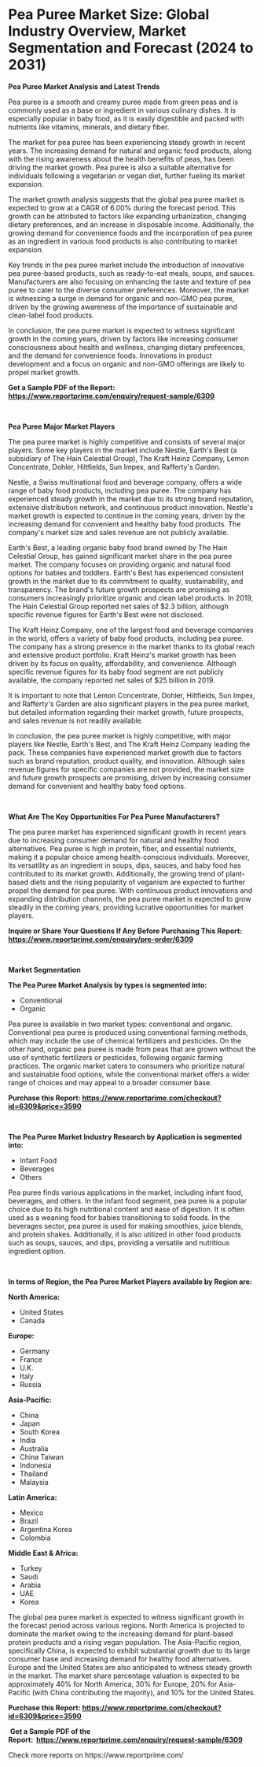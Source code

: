 <p><h1>Pea Puree Market Size: Global Industry Overview, Market Segmentation and Forecast (2024 to 2031)</h1></p><p><strong>Pea Puree Market Analysis and Latest Trends</strong></p>
<p><p>Pea puree is a smooth and creamy puree made from green peas and is commonly used as a base or ingredient in various culinary dishes. It is especially popular in baby food, as it is easily digestible and packed with nutrients like vitamins, minerals, and dietary fiber.</p><p>The market for pea puree has been experiencing steady growth in recent years. The increasing demand for natural and organic food products, along with the rising awareness about the health benefits of peas, has been driving the market growth. Pea puree is also a suitable alternative for individuals following a vegetarian or vegan diet, further fueling its market expansion.</p><p>The market growth analysis suggests that the global pea puree market is expected to grow at a CAGR of 6.00% during the forecast period. This growth can be attributed to factors like expanding urbanization, changing dietary preferences, and an increase in disposable income. Additionally, the growing demand for convenience foods and the incorporation of pea puree as an ingredient in various food products is also contributing to market expansion.</p><p>Key trends in the pea puree market include the introduction of innovative pea puree-based products, such as ready-to-eat meals, soups, and sauces. Manufacturers are also focusing on enhancing the taste and texture of pea puree to cater to the diverse consumer preferences. Moreover, the market is witnessing a surge in demand for organic and non-GMO pea puree, driven by the growing awareness of the importance of sustainable and clean-label food products.</p><p>In conclusion, the pea puree market is expected to witness significant growth in the coming years, driven by factors like increasing consumer consciousness about health and wellness, changing dietary preferences, and the demand for convenience foods. Innovations in product development and a focus on organic and non-GMO offerings are likely to propel market growth.</p></p>
<p><strong>Get a Sample PDF of the Report:&nbsp; <a href="https://www.reportprime.com/enquiry/request-sample/6309">https://www.reportprime.com/enquiry/request-sample/6309</a></strong></p>
<p>&nbsp;</p>
<p><strong>Pea Puree Major Market Players</strong></p>
<p><p>The pea puree market is highly competitive and consists of several major players. Some key players in the market include Nestle, Earth's Best (a subsidiary of The Hain Celestial Group), The Kraft Heinz Company, Lemon Concentrate, Dohler, Hiltfields, Sun Impex, and Rafferty's Garden.</p><p>Nestle, a Swiss multinational food and beverage company, offers a wide range of baby food products, including pea puree. The company has experienced steady growth in the market due to its strong brand reputation, extensive distribution network, and continuous product innovation. Nestle's market growth is expected to continue in the coming years, driven by the increasing demand for convenient and healthy baby food products. The company's market size and sales revenue are not publicly available.</p><p>Earth's Best, a leading organic baby food brand owned by The Hain Celestial Group, has gained significant market share in the pea puree market. The company focuses on providing organic and natural food options for babies and toddlers. Earth's Best has experienced consistent growth in the market due to its commitment to quality, sustainability, and transparency. The brand's future growth prospects are promising as consumers increasingly prioritize organic and clean label products. In 2019, The Hain Celestial Group reported net sales of $2.3 billion, although specific revenue figures for Earth's Best were not disclosed.</p><p>The Kraft Heinz Company, one of the largest food and beverage companies in the world, offers a variety of baby food products, including pea puree. The company has a strong presence in the market thanks to its global reach and extensive product portfolio. Kraft Heinz's market growth has been driven by its focus on quality, affordability, and convenience. Although specific revenue figures for its baby food segment are not publicly available, the company reported net sales of $25 billion in 2019.</p><p>It is important to note that Lemon Concentrate, Dohler, Hiltfields, Sun Impex, and Rafferty's Garden are also significant players in the pea puree market, but detailed information regarding their market growth, future prospects, and sales revenue is not readily available.</p><p>In conclusion, the pea puree market is highly competitive, with major players like Nestle, Earth's Best, and The Kraft Heinz Company leading the pack. These companies have experienced market growth due to factors such as brand reputation, product quality, and innovation. Although sales revenue figures for specific companies are not provided, the market size and future growth prospects are promising, driven by increasing consumer demand for convenient and healthy baby food options.</p></p>
<p>&nbsp;</p>
<p><strong>What Are The Key Opportunities For Pea Puree Manufacturers?</strong></p>
<p><p>The pea puree market has experienced significant growth in recent years due to increasing consumer demand for natural and healthy food alternatives. Pea puree is high in protein, fiber, and essential nutrients, making it a popular choice among health-conscious individuals. Moreover, its versatility as an ingredient in soups, dips, sauces, and baby food has contributed to its market growth. Additionally, the growing trend of plant-based diets and the rising popularity of veganism are expected to further propel the demand for pea puree. With continuous product innovations and expanding distribution channels, the pea puree market is expected to grow steadily in the coming years, providing lucrative opportunities for market players.</p></p>
<p><strong>Inquire or Share Your Questions If Any Before Purchasing This Report: <a href="https://www.reportprime.com/enquiry/pre-order/6309">https://www.reportprime.com/enquiry/pre-order/6309</a></strong></p>
<p>&nbsp;</p>
<p><strong>Market Segmentation</strong></p>
<p><strong>The Pea Puree Market Analysis by types is segmented into:</strong></p>
<p><ul><li>Conventional</li><li>Organic</li></ul></p>
<p><p>Pea puree is available in two market types: conventional and organic. Conventional pea puree is produced using conventional farming methods, which may include the use of chemical fertilizers and pesticides. On the other hand, organic pea puree is made from peas that are grown without the use of synthetic fertilizers or pesticides, following organic farming practices. The organic market caters to consumers who prioritize natural and sustainable food options, while the conventional market offers a wider range of choices and may appeal to a broader consumer base.</p></p>
<p><strong>Purchase this Report:&nbsp;<a href="https://www.reportprime.com/checkout?id=6309&price=3590">https://www.reportprime.com/checkout?id=6309&price=3590</a></strong></p>
<p>&nbsp;</p>
<p><strong>The Pea Puree Market Industry Research by Application is segmented into:</strong></p>
<p><ul><li>Infant Food</li><li>Beverages</li><li>Others</li></ul></p>
<p><p>Pea puree finds various applications in the market, including infant food, beverages, and others. In the infant food segment, pea puree is a popular choice due to its high nutritional content and ease of digestion. It is often used as a weaning food for babies transitioning to solid foods. In the beverages sector, pea puree is used for making smoothies, juice blends, and protein shakes. Additionally, it is also utilized in other food products such as soups, sauces, and dips, providing a versatile and nutritious ingredient option.</p></p>
<p>&nbsp;</p>
<p><strong>In terms of Region, the Pea Puree Market Players available by Region are:</strong></p>
<p>
    <p> <strong> North America: </strong>
        <ul>
            <li>United States</li>
            <li>Canada</li>
        </ul>
        </p> 
    <p> <strong> Europe: </strong>
        <ul>
            <li>Germany</li>
            <li>France</li>
            <li>U.K.</li>
            <li>Italy</li>
            <li>Russia</li>
        </ul>
        </p> 
    <p> <strong> Asia-Pacific: </strong>
        <ul>
            <li>China</li>
            <li>Japan</li>
            <li>South Korea</li>
            <li>India</li>
            <li>Australia</li>
            <li>China Taiwan</li>
            <li>Indonesia</li>
            <li>Thailand</li>
            <li>Malaysia</li>
        </ul>
        </p> 
    <p> <strong> Latin America: </strong>
        <ul>
            <li>Mexico</li>
            <li>Brazil</li>
            <li>Argentina Korea</li>
            <li>Colombia</li>
        </ul>
        </p> 
    <p> <strong> Middle East & Africa: </strong>
        <ul>
            <li>Turkey</li>
            <li>Saudi</li>
            <li>Arabia</li>
            <li>UAE</li>
            <li>Korea</li>
        </ul>
    </p>
    </p>
<p><p>The global pea puree market is expected to witness significant growth in the forecast period across various regions. North America is projected to dominate the market owing to the increasing demand for plant-based protein products and a rising vegan population. The Asia-Pacific region, specifically China, is expected to exhibit substantial growth due to its large consumer base and increasing demand for healthy food alternatives. Europe and the United States are also anticipated to witness steady growth in the market. The market share percentage valuation is expected to be approximately 40% for North America, 30% for Europe, 20% for Asia-Pacific (with China contributing the majority), and 10% for the United States.</p></p>
<p><strong>Purchase this Report: <a href="https://www.reportprime.com/checkout?id=6309&price=3590">https://www.reportprime.com/checkout?id=6309&price=3590</a></strong></p>
<p>&nbsp;<strong>Get a Sample PDF of the Report:&nbsp;&nbsp;<a href="https://www.reportprime.com/enquiry/request-sample/6309">https://www.reportprime.com/enquiry/request-sample/6309</a></strong></p>
<p><strong></strong></p>
<p>Check more reports on https://www.reportprime.com/</p>